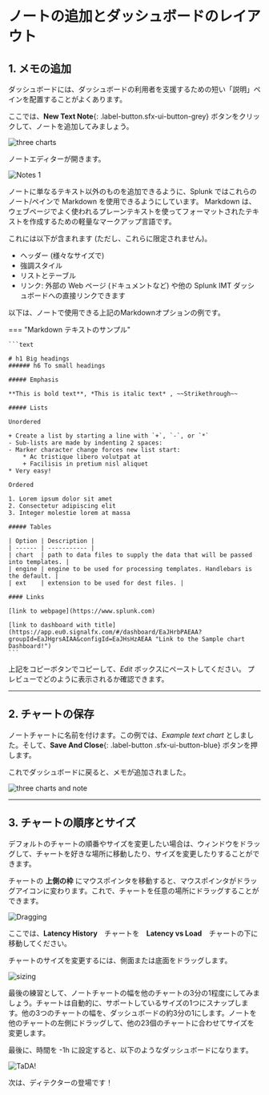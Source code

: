 # ノートの追加とダッシュボードのレイアウト

## 1. メモの追加

ダッシュボードには、ダッシュボードの利用者を支援するための短い「説明」ペインを配置することがよくあります。

ここでは、**New Text Note**{: .label-button.sfx-ui-button-grey} ボタンをクリックして、ノートを追加してみましょう。

![three charts](../images/dashboards/M-MoreCharts-10.png)

ノートエディターが開きます。

![Notes 1](../images/dashboards/M-Notes-1.png)

ノートに単なるテキスト以外のものを追加できるように、Splunk ではこれらのノート/ペインで Markdown を使用できるようにしています。
Markdown は、ウェブページでよく使われるプレーンテキストを使ってフォーマットされたテキストを作成するための軽量なマークアップ言語です。

これには以下が含まれます (ただし、これらに限定されません)。

* ヘッダー (様々なサイズで)
* 強調スタイル
* リストとテーブル
* リンク: 外部の Web ページ (ドキュメントなど) や他の Splunk IMT ダッシュボードへの直接リンクできます

以下は、ノートで使用できる上記のMarkdownオプションの例です。

=== "Markdown テキストのサンプル"

    ```text

    # h1 Big headings
    ###### h6 To small headings

    ##### Emphasis

    **This is bold text**, *This is italic text* , ~~Strikethrough~~

    ##### Lists

    Unordered

    + Create a list by starting a line with `+`, `-`, or `*`
    - Sub-lists are made by indenting 2 spaces:
    - Marker character change forces new list start:
        * Ac tristique libero volutpat at
        + Facilisis in pretium nisl aliquet
    * Very easy!

    Ordered

    1. Lorem ipsum dolor sit amet
    2. Consectetur adipiscing elit
    3. Integer molestie lorem at massa

    ##### Tables

    | Option | Description |
    | ------ | ----------- |
    | chart  | path to data files to supply the data that will be passed into templates. |
    | engine | engine to be used for processing templates. Handlebars is the default. |
    | ext    | extension to be used for dest files. |

    #### Links

    [link to webpage](https://www.splunk.com)

    [link to dashboard with title](https://app.eu0.signalfx.com/#/dashboard/EaJHrbPAEAA?groupId=EaJHgrsAIAA&configId=EaJHsHzAEAA "Link to the Sample chart Dashboard!")
    ```
上記をコピーボタンでコピーして、*Edit* ボックスにペーストしてください。
プレビューでどのように表示されるか確認できます。

---

## 2. チャートの保存

ノートチャートに名前を付けます。この例では、*Example text chart* としました。そして、**Save And Close**{: .label-button .sfx-ui-button-blue} ボタンを押します。

これでダッシュボードに戻ると、メモが追加されました。

![three charts and note](../images/dashboards/M-Notes-2.png)

---

## 3. チャートの順序とサイズ

デフォルトのチャートの順番やサイズを変更したい場合は、ウィンドウをドラッグして、チャートを好きな場所に移動したり、サイズを変更したりすることができます。

チャートの **上側の枠** にマウスポインタを移動すると、マウスポインタがドラッグアイコンに変わります。これで、チャートを任意の場所にドラッグすることができます。

![Dragging](../images/dashboards/M-Notes-4.png)

ここでは、**Latency History**　チャートを　**Latency vs Load**　チャートの下に移動してください。

チャートのサイズを変更するには、側面または底面をドラッグします。

![sizing](../images/dashboards/M-Notes-5.png)

最後の練習として、ノートチャートの幅を他のチャートの3分の1程度にしてみましょう。チャートは自動的に、サポートしているサイズの1つにスナップします。他の3つのチャートの幅を、ダッシュボードの約3分の1にします。ノートを他のチャートの左側にドラッグして、他の23個のチャートに合わせてサイズを変更します。

最後に、時間を -1h に設定すると、以下のようなダッシュボードになります。

![TaDA!](../images/dashboards/M-Notes-6.png)

次は、ディテクターの登場です！
